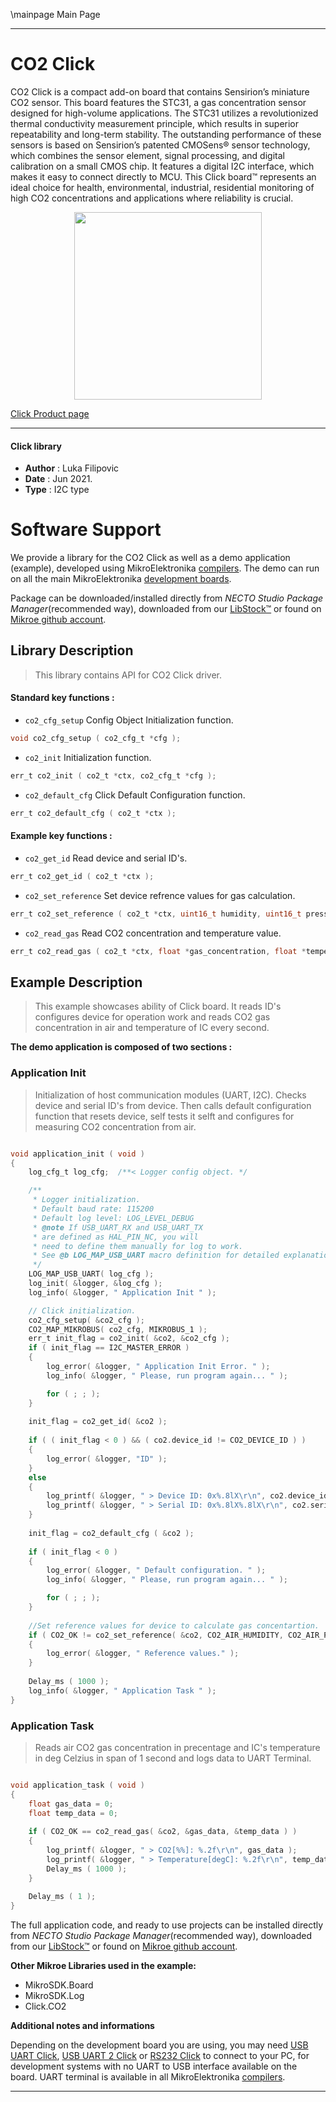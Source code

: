 \mainpage Main Page

---

# CO2 Click

CO2 Click is a compact add-on board that contains Sensirion’s miniature CO2 sensor. This board features the STC31, a gas concentration sensor designed for high-volume applications. The STC31 utilizes a revolutionized thermal conductivity measurement principle, which results in superior repeatability and long-term stability. The outstanding performance of these sensors is based on Sensirion’s patented CMOSens® sensor technology, which combines the sensor element, signal processing, and digital calibration on a small CMOS chip. It features a digital I2C interface, which makes it easy to connect directly to MCU. This Click board™ represents an ideal choice for health, environmental, industrial, residential monitoring of high CO2 concentrations and applications where reliability is crucial.

<p align="center">
  <img src="https://download.mikroe.com/images/click_for_ide/CO2_click.png" height=300px>
</p>

[Click Product page](https://www.mikroe.com/co2-click)

---


#### Click library

- **Author**        : Luka Filipovic
- **Date**          : Jun 2021.
- **Type**          : I2C type


# Software Support

We provide a library for the CO2 Click
as well as a demo application (example), developed using MikroElektronika
[compilers](https://www.mikroe.com/necto-studio).
The demo can run on all the main MikroElektronika [development boards](https://www.mikroe.com/development-boards).

Package can be downloaded/installed directly from *NECTO Studio Package Manager*(recommended way), downloaded from our [LibStock&trade;](https://libstock.mikroe.com) or found on [Mikroe github account](https://github.com/MikroElektronika/mikrosdk_click_v2/tree/master/clicks).

## Library Description

> This library contains API for CO2 Click driver.

#### Standard key functions :

- `co2_cfg_setup` Config Object Initialization function.
```c
void co2_cfg_setup ( co2_cfg_t *cfg );
```

- `co2_init` Initialization function.
```c
err_t co2_init ( co2_t *ctx, co2_cfg_t *cfg );
```

- `co2_default_cfg` Click Default Configuration function.
```c
err_t co2_default_cfg ( co2_t *ctx );
```

#### Example key functions :

- `co2_get_id` Read device and serial ID's.
```c
err_t co2_get_id ( co2_t *ctx );
```

- `co2_set_reference` Set device refrence values for gas calculation.
```c
err_t co2_set_reference ( co2_t *ctx, uint16_t humidity, uint16_t pressure );
```

- `co2_read_gas` Read CO2 concentration and temperature value.
```c
err_t co2_read_gas ( co2_t *ctx, float *gas_concentration, float *temperature );
```

## Example Description

> This example showcases ability of Click board. It reads ID's 
configures device for operation work and reads CO2 gas 
concentration in air and temperature of IC every second.

**The demo application is composed of two sections :**

### Application Init

> Initialization of host communication modules (UART, I2C). 
Checks device and serial ID's from device. Then calls default 
configuration function that resets device, self tests it selft 
and configures for measuring CO2 concentration from air.

```c

void application_init ( void ) 
{
    log_cfg_t log_cfg;  /**< Logger config object. */

    /** 
     * Logger initialization.
     * Default baud rate: 115200
     * Default log level: LOG_LEVEL_DEBUG
     * @note If USB_UART_RX and USB_UART_TX 
     * are defined as HAL_PIN_NC, you will 
     * need to define them manually for log to work. 
     * See @b LOG_MAP_USB_UART macro definition for detailed explanation.
     */
    LOG_MAP_USB_UART( log_cfg );
    log_init( &logger, &log_cfg );
    log_info( &logger, " Application Init " );

    // Click initialization.
    co2_cfg_setup( &co2_cfg );
    CO2_MAP_MIKROBUS( co2_cfg, MIKROBUS_1 );
    err_t init_flag = co2_init( &co2, &co2_cfg );
    if ( init_flag == I2C_MASTER_ERROR ) 
    {
        log_error( &logger, " Application Init Error. " );
        log_info( &logger, " Please, run program again... " );

        for ( ; ; );
    }
    
    init_flag = co2_get_id( &co2 );
    
    if ( ( init_flag < 0 ) && ( co2.device_id != CO2_DEVICE_ID ) )
    {
        log_error( &logger, "ID" );
    }
    else
    {
        log_printf( &logger, " > Device ID: 0x%.8lX\r\n", co2.device_id );
        log_printf( &logger, " > Serial ID: 0x%.8lX%.8lX\r\n", co2.serial_id[ 0 ], co2.serial_id[ 1 ] );
    }
    
    init_flag = co2_default_cfg ( &co2 );
    
    if ( init_flag < 0 )
    {
        log_error( &logger, " Default configuration. " );
        log_info( &logger, " Please, run program again... " );

        for ( ; ; );
    }
    
    //Set reference values for device to calculate gas concentartion.
    if ( CO2_OK != co2_set_reference( &co2, CO2_AIR_HUMIDITY, CO2_AIR_PRESSURE ) )
    {
        log_error( &logger, " Reference values." );
    }
    
    Delay_ms ( 1000 );
    log_info( &logger, " Application Task " );
}

```

### Application Task

> Reads air CO2 gas concentration in precentage and IC's 
temperature in deg Celzius in span of 1 second and logs 
data to UART Terminal.

```c

void application_task ( void )
{
    float gas_data = 0;
    float temp_data = 0;
    
    if ( CO2_OK == co2_read_gas( &co2, &gas_data, &temp_data ) )
    {
        log_printf( &logger, " > CO2[%%]: %.2f\r\n", gas_data );
        log_printf( &logger, " > Temperature[degC]: %.2f\r\n", temp_data );
        Delay_ms ( 1000 );
    }
    
    Delay_ms ( 1 );
}

```

The full application code, and ready to use projects can be installed directly from *NECTO Studio Package Manager*(recommended way), downloaded from our [LibStock&trade;](https://libstock.mikroe.com) or found on [Mikroe github account](https://github.com/MikroElektronika/mikrosdk_click_v2/tree/master/clicks).

**Other Mikroe Libraries used in the example:**

- MikroSDK.Board
- MikroSDK.Log
- Click.CO2

**Additional notes and informations**

Depending on the development board you are using, you may need
[USB UART Click](https://www.mikroe.com/usb-uart-click),
[USB UART 2 Click](https://www.mikroe.com/usb-uart-2-click) or
[RS232 Click](https://www.mikroe.com/rs232-click) to connect to your PC, for
development systems with no UART to USB interface available on the board. UART
terminal is available in all MikroElektronika
[compilers](https://shop.mikroe.com/compilers).

---

